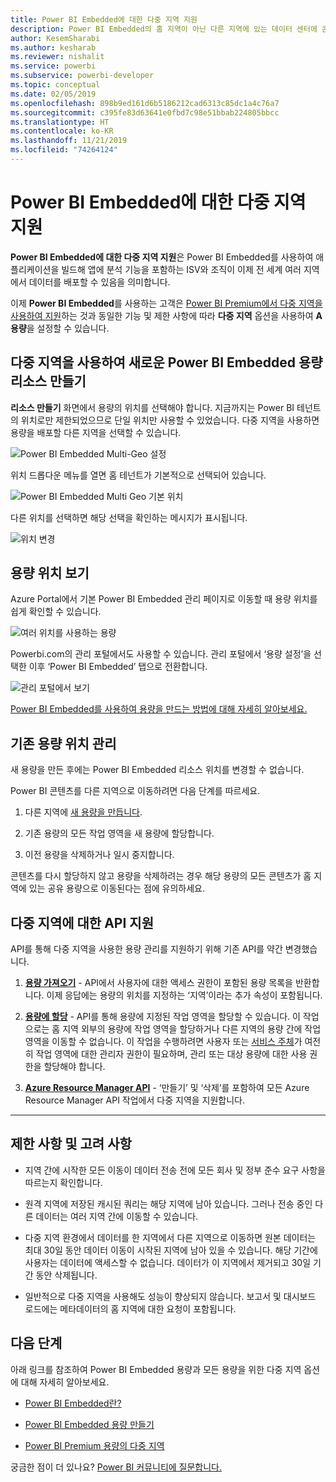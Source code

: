 ```yaml
---
title: Power BI Embedded에 대한 다중 지역 지원
description: Power BI Embedded의 홈 지역이 아닌 다른 지역에 있는 데이터 센터에 콘텐츠를 배포하는 방법을 알아봅니다.
author: KesemSharabi
ms.author: kesharab
ms.reviewer: nishalit
ms.service: powerbi
ms.subservice: powerbi-developer
ms.topic: conceptual
ms.date: 02/05/2019
ms.openlocfilehash: 898b9ed161d6b5186212cad6313c85dc1a4c76a7
ms.sourcegitcommit: c395fe83d63641e0fbd7c98e51bbab224805bbcc
ms.translationtype: HT
ms.contentlocale: ko-KR
ms.lasthandoff: 11/21/2019
ms.locfileid: "74264124"
---
```

# <a name="multi-geo-support-for-power-bi-embedded"></a>Power BI Embedded에 대한 다중 지역 지원

**Power BI Embedded에 대한 다중 지역 지원**은 Power BI Embedded를 사용하여 애플리케이션을 빌드해 앱에 분석 기능을 포함하는 ISV와 조직이 이제 전 세계 여러 지역에서 데이터를 배포할 수 있음을 의미합니다.

이제 **Power BI Embedded**를 사용하는 고객은 [Power BI Premium에서 다중 지역을 사용하여 지원](../service-admin-premium-Multi-Geo.md)하는 것과 동일한 기능 및 제한 사항에 따라 **다중 지역** 옵션을 사용하여 **A 용량**을 설정할 수 있습니다.

## <a name="creating-new-power-bi-embedded-capacity-resource-with-multi-geo"></a>다중 지역을 사용하여 새로운 Power BI Embedded 용량 리소스 만들기

**리소스 만들기** 화면에서 용량의 위치를 선택해야 합니다. 지금까지는 Power BI 테넌트의 위치로만 제한되었으므로 단일 위치만 사용할 수 있었습니다. 다중 지역을 사용하면 용량을 배포할 다른 지역을 선택할 수 있습니다.

![Power BI Embedded Multi-Geo 설정](media/embedded-multi-geo/pbie-multi-geo-setup.png)

위치 드롭다운 메뉴를 열면 홈 테넌트가 기본적으로 선택되어 있습니다.
  
![Power BI Embedded Multi Geo 기본 위치](media/embedded-multi-geo/pbie-multi-geo-default-location.png)

다른 위치를 선택하면 해당 선택을 확인하는 메시지가 표시됩니다.

![위치 변경](media/embedded-multi-geo/pbie-multi-geo-location-change.png)

## <a name="view-capacity-location"></a>용량 위치 보기

Azure Portal에서 기본 Power BI Embedded 관리 페이지로 이동할 때 용량 위치를 쉽게 확인할 수 있습니다.

![여러 위치를 사용하는 용량](media/embedded-multi-geo/pbie-multi-geo-location-different.png)

Powerbi.com의 관리 포털에서도 사용할 수 있습니다. 관리 포털에서 ‘용량 설정’을 선택한 이후 ‘Power BI Embedded’ 탭으로 전환합니다.

![관리 포털에서 보기](media/embedded-multi-geo/pbie-multi-geo-admin-portal.png)

[Power BI Embedded를 사용하여 용량을 만드는 방법에 대해 자세히 알아보세요.](azure-pbie-create-capacity.md)

## <a name="manage-existing-capacities-location"></a>기존 용량 위치 관리

새 용량을 만든 후에는 Power BI Embedded 리소스 위치를 변경할 수 없습니다.

Power BI 콘텐츠를 다른 지역으로 이동하려면 다음 단계를 따르세요.

1. 다른 지역에 [새 용량을 만듭니다](azure-pbie-create-capacity.md).

2. 기존 용량의 모든 작업 영역을 새 용량에 할당합니다.

3. 이전 용량을 삭제하거나 일시 중지합니다.

콘텐츠를 다시 할당하지 않고 용량을 삭제하려는 경우 해당 용량의 모든 콘텐츠가 홈 지역에 있는 공유 용량으로 이동된다는 점에 유의하세요.

## <a name="api-support-for-multi-geo"></a>다중 지역에 대한 API 지원

API를 통해 다중 지역을 사용한 용량 관리를 지원하기 위해 기존 API를 약간 변경했습니다.

1. **[용량 가져오기](https://docs.microsoft.com/rest/api/power-bi/capacities/getcapacities)** - API에서 사용자에 대한 액세스 권한이 포함된 용량 목록을 반환합니다. 이제 응답에는 용량의 위치를 지정하는 ‘지역’이라는 추가 속성이 포함됩니다.

2. **[용량에 할당](https://docs.microsoft.com/rest/api/power-bi/capacities)** - API를 통해 용량에 지정된 작업 영역을 할당할 수 있습니다. 이 작업으로는 홈 지역 외부의 용량에 작업 영역을 할당하거나 다른 지역의 용량 간에 작업 영역을 이동할 수 없습니다. 이 작업을 수행하려면 사용자 또는 [서비스 주체](embed-service-principal.md)가 여전히 작업 영역에 대한 관리자 권한이 필요하며, 관리 또는 대상 용량에 대한 사용 권한을 할당해야 합니다.

3. **[Azure Resource Manager API](https://docs.microsoft.com/rest/api/power-bi-embedded/capacities)** - ‘만들기’ 및 ‘삭제’를 포함하여 모든 Azure Resource Manager API 작업에서 다중 지역을 지원합니다.
** **

## <a name="limitations-and-considerations"></a>제한 사항 및 고려 사항

* 지역 간에 시작한 모든 이동이 데이터 전송 전에 모든 회사 및 정부 준수 요구 사항을 따르는지 확인합니다.

* 원격 지역에 저장된 캐시된 쿼리는 해당 지역에 남아 있습니다. 그러나 전송 중인 다른 데이터는 여러 지역 간에 이동할 수 있습니다.

* 다중 지역 환경에서 데이터를 한 지역에서 다른 지역으로 이동하면 원본 데이터는 최대 30일 동안 데이터 이동이 시작된 지역에 남아 있을 수 있습니다. 해당 기간에 사용자는 데이터에 액세스할 수 없습니다. 데이터가 이 지역에서 제거되고 30일 기간 동안 삭제됩니다.

* 일반적으로 다중 지역을 사용해도 성능이 향상되지 않습니다. 보고서 및 대시보드 로드에는 메타데이터의 홈 지역에 대한 요청이 포함됩니다.

## <a name="next-steps"></a>다음 단계

아래 링크를 참조하여 Power BI Embedded 용량과 모든 용량을 위한 다중 지역 옵션에 대해 자세히 알아보세요.

* [Power BI Embedded란?](azure-pbie-what-is-power-bi-embedded.md)

* [Power BI Embedded 용량 만들기](azure-pbie-create-capacity.md)

* [Power BI Premium 용량의 다중 지역](../service-admin-premium-multi-geo.md)

궁금한 점이 더 있나요? [Power BI 커뮤니티에 질문합니다.](https://community.powerbi.com/)